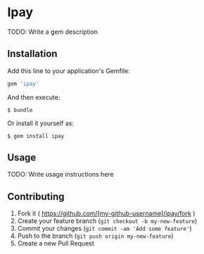 # Ipay

TODO: Write a gem description

## Installation

Add this line to your application's Gemfile:

```ruby
gem 'ipay'
```

And then execute:

    $ bundle

Or install it yourself as:

    $ gem install ipay

## Usage

TODO: Write usage instructions here

## Contributing

1. Fork it ( https://github.com/[my-github-username]/ipay/fork )
2. Create your feature branch (`git checkout -b my-new-feature`)
3. Commit your changes (`git commit -am 'Add some feature'`)
4. Push to the branch (`git push origin my-new-feature`)
5. Create a new Pull Request
